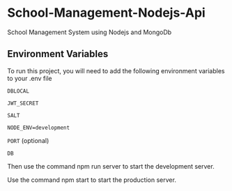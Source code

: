# School-Management-Nodejs-Api

School Management System using Nodejs and MongoDb

## Environment Variables

To run this project, you will need to add the following environment variables to your .env file

`DBLOCAL`

`JWT_SECRET`

`SALT`

`NODE_ENV=development`

`PORT` (optional)

`DB`


Then use the command npm run server to start the development server.

Use the command npm start to start the production server.
